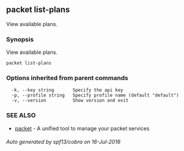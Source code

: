 ## packet list-plans

View available plans.

### Synopsis


View available plans.

```
packet list-plans
```

### Options inherited from parent commands

```
  -k, --key string       Specify the api key
  -p, --profile string   Specify profile name (default "default")
  -v, --version          Show version and exit
```

### SEE ALSO
* [packet](packet.md)	 - A unified tool to manage your packet services

###### Auto generated by spf13/cobra on 16-Jul-2016

